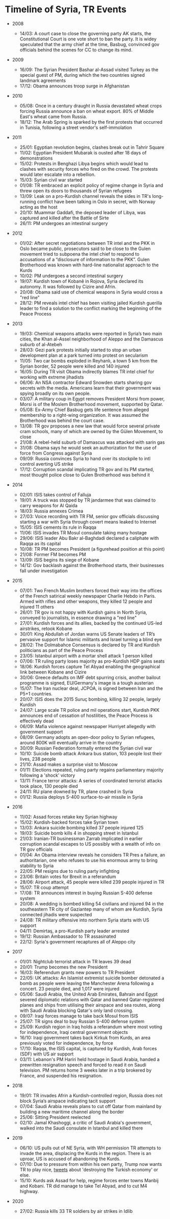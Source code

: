 # Timeline of Syria, TR Events

* 2008
    * 14/03: A court case to close the governing party AK starts, the
      Constitutional Court is one vote short to ban the party. It is
      widey speculated that the army chief at the time, Basbug,
      convinced gov officials behind the scenes for CC to change its
      mind.    
* 2009
     * 16/09: The Syrian President Bashar al-Assad visited Turkey as
       the special guest of PM, during which the two countries signed
       landmark agreements     
     * 17/12: Obama announces troop surge in Afghanistan
* 2010
     * 05/08: Once in a century draught in Russia devastated wheat
       crops forcing Russia announce a ban on wheat export. 80% of
       Middle East's wheat came from Russia.     
     * 18/12: The Arab Spring is sparked by the first protests that
       occurred in Tunisia, following a street vendor's
       self-immolation     
* 2011
     * 25/01: Egyptian revolution begins, clashes break out in Tahrir Square
     * 11/02: Egyptian President Mubarak is ousted after 18 days of demonstrations
     * 15/02: Protests in Benghazi Libya begins which would lead to
       clashes with security forces who fired on the crowd. The
       protests would later escalate into a rebellion.
     * 15/03: Syrian civil war started     
     * 01/08: TR embraced an explicit policy of regime change in Syria
       and threw open its doors to thousands of Syrian refugees     
     * 13/09: Leak on a pro-Kurdish channel reveals the sides in TR's
       long-running conflict have been talking in Oslo in secret, with
       Norway acting as the host       
     * 20/10: Muammar Gaddafi, the deposed leader of Libya, was
       captured and killed after the Battle of Sirte     
     * 26/11: PM undergoes an intestinal surgery
* 2012

     * 01/02: After secret negotiations between TR intel and the PKK
       in Oslo became public, prosecutors said to be close to the
       Gulen movement tried to subpoena the intel chief to respond to
       accusations of a “disclosure of information to the PKK”. Gulen
       Brotherhood was known with hard-line nationalist approach to
       the Kurds     
     * 10/02: PM undergoes a second intestinal surgery     
     * 19/07: Kurdish town of Kobanê in Rojova, Syria declared its
       autonomy. It was followed by Cizire and Afrin.       
     * 20/08: Obama said use of chemical weapons in Syria would cross a "red line"     
     * 28/12: PM reveals intel chief has been visiting jailed Kurdish
       guerilla leader to find a solution to the conflict marking the
       beginning of the Peace Process
     
* 2013
    * 19/03: Chemical weapons attacks were reported in Syria’s two main cities, the Khan al-Assel neighborhood of Aleppo and the Damascus suburb of al-Atebeh
    * 28/03: Gezi park protests initially started to stop an urban development plan at a park turned into protest on secularism
    * 11/05: Two car bombs exploded in Reyhanlı, a town 5 km from the Syrian border, 52 people were killed and 140 injured
    * 16/05: During TR visit Obama indirectly blames TR intel chief for working with extreme jihadists
    * 06/06: An NSA contractor Edward Snowden starts sharing gov secrets with the media. Americans learn that their government was spying broadly on its own people.
    * 03/07: A military coup in Egypt removes President Morsi from power, Morsi is of the Moslem Brotherhood movement, supported by Qatar.
    * 05/08: Ex-Army Chief Basbug gets life sentence from alleged membership to a right-wing organization. It was assumed the Brotherhood was behind the court case.
    * 13/08: TR gov proposes a new law that would force several private cram schools, many of which are owned by the Gülen Movement, to close
    * 21/08: A rebel-held suburb of Damascus was attacked with sarin gas
    * 31/08: Obama says he would seek an authorization for the use of force from Congress against Syria
    * 09/09: Russia convinces Syria to hand over its stockpile to intl control averting US strike
    * 17/12: Corruption scandal implicating TR gov and its PM started, most thought police close to Gulen Brotherhood was behind it
* 2014
    * 02/01: ISIS takes control of Falluja
    * 19/01: A truck was stopped by TR jandarmee that was claimed to carry weapons for Al Qaida
    * 18/03: Russia annexes Crimea
    * 27/03: Voice recording with TR FM, senior gov officials discussing starting a war with Syria through covert means leaked to Internet
    * 15/05: ISIS cements its rule in Raqqa
    * 11/06: ISIS invades TR Mosul consulate taking many hostage
    * 29/06: ISIS leader Abu Bakr al-Baghdadi declared a caliphate with Raqqa as its capital
    * 10/08: TR PM becomes President (a figurehead position at this point)
    * 21/08: Former FM becomes PM
    * 13/09: ISIS begins its siege of Kobane
    * 14/12: Gov backlash against the Brotherhood starts, their businesses fall under investigation
* 2015
    * 07/01: Two French Muslim brothers forced their way into the offices of the French satirical weekly newspaper Charlie Hebdo in Paris. Armed with rifles and other weapons, they killed 12 people and injured 11 others
    * 26/01: TR gov is not happy with Kurdish gains in North Syria, conveyed to journalists, in essence drawing a "red line"
    * 27/01: Kurdish forces and its allies, backed by the continued US-led airstrikes, retook Kobane
    * 30/01: King Abdullah of Jordan warns US Senate leaders of TR’s pervasive support for Islamic militants and Israel turning a blind eye
    * 28/02: The Dolmabahce Consensus is declared by TR and Kurdish politicians as part of the Peace Process
    * 23/05: Istanbul airport with a mortar shell attack 1 person killed 
    * 07/06: TR ruling party loses majority as pro-Kurdish HDP gains seats
    * 18/06: Kurdish forces capture Tel Abyad enabling the geographical link between Kobane and Cizire
    * 30/06: Greece defaults on IMF debt spurring crisis, another bailout programme is signed, EU/Germany's image is a tough austerian
    * 15/07: The Iran nuclear deal, JCPOA, is signed between Iran and the P5+1 countries.
    * 20/07: ISIS does the 2015 Suruç bombing, killing 32 people, largely Kurdish
    * 24/07: Large scale TR police and mil operations start, Kurdish PKK announces end of cessation of hostilities, the Peace Process is effectively dead
    * 06/09: Mafia violence against newspaper Hurriyet allegedly with government support
    * 08/09: Germany adopts an open-door policy to Syrian refugees, around 800K will eventually arrive in the country
    * 30/09: Russian Federation formally entered the Syrian civil war 
    * 10/10: Suicide bomb attack Ankara bus station, 103 people lost their lives, 238 people
    * 21/10: Assad makes a surprise visit to Moscow
    * 01/11: Elections repeated, ruling party regains parliamentary majority following a 'shock' victory
    * 13/11: France terror attacks: A series of coordinated terrorist attacks took place, 130 people died
    * 24/11: RU plane downed by TR, plane crashed in Syria
    * 01/12: Russia deploys S-400 surface-to-air missile in Syria
* 2016
    * 11/02: Assad forces retake key Syrian highway
    * 15/02: Kurdish-backed forces take Syrian town
    * 13/03: Ankara suicide bombing killed  37 people injured 125
    * 19/03: Suicide bomb kills 4 in shopping street in Istanbul
    * 21/03: Iranian-TR businessman Zarrab implicated in earlier corruption scandal escapes to US possibly with a wealth of info on TR gov officials
    * 01/04: An Obama interview reveals he considers TR Pres a failure, an authoritarian, one who refuses to use his enormous army to bring stability to Syria
    * 22/05: PM resigns due to ruling party infighting
    * 23/06: Britain votes for Brexit in a referandum
    * 28/06: Airport attack, 45 people were killed 239 people injured in TR
    * 15/07: TR coup attempt
    * 17/08: TR announces interest in buying Russian S-400 defense system
    * 20/08: A wedding is bombed killing 54 civilians and injured 94 in the southeastern TR city of Gaziantep many of whom are Kurdish, Syria connected jihadis were suspected
    * 24/08: TR military offensive into northern Syria starts with US support
    * 04/11: Demirtaş, a pro-Kurdish party leader arrested 
    * 19/12: Russian Ambassador to TR assasinated
    * 22/12: Syria's government recaptures all of Aleppo city
* 2017
    * 01/01: Nightclub terrorist attack in TR leaves 39 dead
    * 20/01: Trump becomes the new President
    * 16/03: Referendum grants new powers to TR President
    * 22/05: UK attacks: An Islamist extremist suicide bomber detonated a bomb as people were leaving the Manchester Arena following a concert. 23 people died, and 1,017 were injured
    * 05/06: Saudi Arabia, the United Arab Emirates, Bahrain and Egypt severed diplomatic relations with Qatar and banned Qatar-registered planes and ships from utilising their airspace and sea routes, along with Saudi Arabia blocking Qatar's only land crossing.
    * 09/07: Iraqi forces manage to take back Mosul from ISIS
    * 25/07: TR signs deal to buy Russian S-400 defense system
    * 25/09: Kurdish region in Iraq holds a referandum where most voting for independence, Iraqi central government objects
    * 16/10: Iraqi government takes back Kirkuk from Kurds, an area previously voted for independence, by force
    * 17/10: Raqqa, the ISIS capital, is captured by Kurdish, Arab forces (SDF) with US air support 
    * 03/11: Lebanon's PM Hariri held hostage in Saudi Arabia, handed a prewritten resignation speech and forced to read it on Saudi television. PM returns home 3 weeks later in a trip brokered by France, and suspended his resignation.
* 2018
    * 19/01: TR invades Afrin a Kurdish-controlled region, Russia does not block Syria’s airspace indicating tacit support
    * 07/04: Saudi Arabia reveals plans to cut off Qatar from mainland by building a new maritime channel along the border
    * 25/06: Sitting President reelected
    * 02/10: Jamal Khashoggi, a critic of Saudi Arabia's government, walked into the Saudi consulate in Istanbul and killed there
* 2019
    * 06/10: US pulls out of NE Syria, with WH permission TR attempts to invade the area, displacing the Kurds in the region. There is an uproar, US is accused of abandoning the Kurds.
    * 07/10: Due to pressure from within his own party, Trump now wants TR to play nice, [tweets](https://pbs.twimg.com/media/EGSVX7LWkAAmPi8.png) about 'destroying the Turkish economy' or else.
    * 15/10: Kurds ask Assad for help, regime forces enter towns Manbij and Kobani. TR did manage to take Tel Abyad, and to cut M4 highway.
* 2020
    * 27/02: Russia kills 33 TR soldiers by air strikes in Idlib

